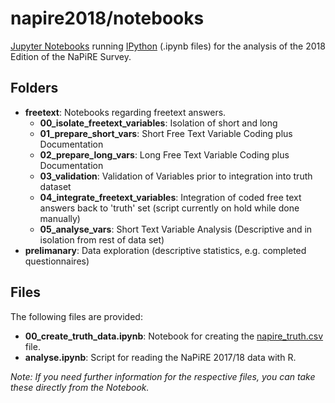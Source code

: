 # napire2018/notebooks

[Jupyter Notebooks](https://jupyter.org/documentation) running [IPython](https://ipython.readthedocs.io/en/stable/) (.ipynb files) for the analysis of the 2018 Edition of the NaPiRE Survey.

## Folders

- **freetext**: Notebooks regarding freetext answers.
  - **00_isolate_freetext_variables**: Isolation of short and long 
  - **01_prepare_short_vars**: Short Free Text Variable Coding plus Documentation
  - **02_prepare_long_vars**: Long Free Text Variable Coding plus Documentation
  - **03_validation**: Validation of Variables prior to integration into truth dataset
  - **04_integrate_freetext_variables**: Integration of coded free text answers back to 'truth' set (script currently on hold while done manually)
  - **05_analyse_vars**: Short Text Variable Analysis (Descriptive and in isolation from rest of data set)
- **prelimanary**: Data exploration (descriptive statistics, e.g. completed questionnaires)

## Files

The following files are provided:

- **00_create_truth_data.ipynb**: Notebook for creating the [napire_truth.csv](https://github.com/NaPiRE/napire2018/blob/master/data/napire_truth.csv) file.
- **analyse.ipynb**: Script for reading the NaPiRE 2017/18 data with R.

_Note: If you need further information for the respective files, you can take these directly from the Notebook._
